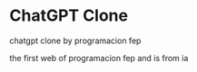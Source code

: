 # ChatGPT Clone
chatgpt clone by programacion fep

the first web of programacion fep and is from ia
